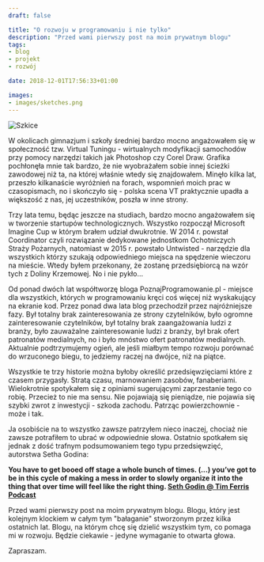 ```yaml
---
draft: false

title: "O rozwoju w programowaniu i nie tylko"
description: "Przed wami pierwszy post na moim prywatnym blogu"
tags:
- blog
- projekt
- rozwój

date: 2018-12-01T17:56:33+01:00

images:
- images/sketches.png
---
```


![Szkice](/images/sketches.png)

W okolicach gimnazjum i szkoły średniej bardzo mocno angażowałem się w społeczność tzw. Virtual Tuningu - wirtualnych modyfikacji samochodów przy pomocy narzędzi takich jak Photoshop czy Corel Draw. Grafika pochłonęła mnie tak bardzo, że nie wyobrażałem sobie innej ścieżki zawodowej niż ta, na której właśnie wtedy się znajdowałem. Minęło kilka lat, przeszło kilkanaście wyróżnień na forach, wspomnień moich prac w czasopismach, no i skończyło się - polska scena VT praktycznie upadła a większość z nas, jej uczestników, poszła w inne strony.

Trzy lata temu, będąc jeszcze na studiach, bardzo mocno angażowałem się w tworzenie startupów technologicznych. Wszystko rozpoczął Microsoft Imagine Cup w którym brałem udział dwukrotnie. W 2014 r. powstał Coordinator czyli rozwiązanie dedykowane jednostkom Ochotniczych Straży Pożarnych, natomiast w 2015 r. powstało Untwisted - narzędzie dla wszystkich którzy szukają odpowiedniego miejsca na spędzenie wieczoru na mieście. Wtedy byłem przekonany, że zostanę przedsiębiorcą na wzór tych z Doliny Krzemowej. No i nie pykło…

Od ponad dwóch lat współtworzę bloga PoznajProgramowanie.pl - miejsce dla wszystkich, których w programowaniu kręci coś więcej niż wyskakujący na ekranie kod. Przez ponad dwa lata blog przechodził przez najróżniejsze fazy. Był totalny brak zainteresowania ze strony czytelników, było ogromne zainteresowanie czytelników, był totalny brak zaangażowania ludzi z branży, było zauważalne zainteresowanie ludzi z branży, był brak ofert patronatów medialnych, no i było mnóstwo ofert patronatów medialnych. Aktualnie podtrzymujemy ogień, ale jeśli miałbym tempo rozwoju porównać do wrzuconego biegu, to jedziemy raczej na dwójce, niż na piątce.

Wszystkie te trzy historie można byłoby określić przedsięwzięciami które z czasem przygasły. Stratą czasu, marnowaniem zasobów, fanaberiami. Wielokrotnie spotykałem się z opiniami sugerującymi zaprzestanie tego co robię. Przecież to nie ma sensu. Nie pojawiają się pieniądze, nie pojawia się szybki zwrot z inwestycji - szkoda zachodu. Patrząc powierzchownie - może i tak.

Ja osobiście na to wszystko zawsze patrzyłem nieco inaczej, chociaż nie zawsze potrafiłem to ubrać w odpowiednie słowa. Ostatnio spotkałem się jednak z dość trafnym podsumowaniem tego typu przedsięwzięć, autorstwa Setha Godina:

**You have to get booed off stage a whole bunch of times. (...) you’ve got to be in this cycle of making a mess in order to slowly organize it into the thing that over time will feel like the right thing. [Seth Godin @ Tim Ferris Podcast](https://tim.blog/2018/11/01/seth-godin-this-is-marketing/)**

Przed wami pierwszy post na moim prywatnym blogu. Blogu, który jest kolejnym klockiem w całym tym "bałaganie" stworzonym przez kilka ostatnich lat. Blogu, na którym chcę się dzielić wszystkim tym, co pomaga mi w rozwoju. Będzie ciekawie - jedyne wymaganie to otwarta głowa.

Zapraszam.

